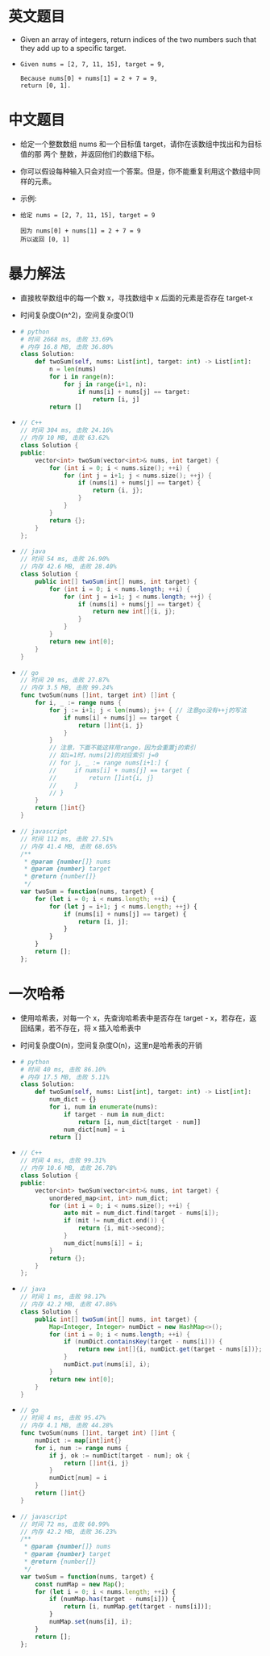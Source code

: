 
# 英文题目

- Given an array of integers, return indices of the two numbers such that they add up to a specific target.

- ```plain text
  Given nums = [2, 7, 11, 15], target = 9,
  
  Because nums[0] + nums[1] = 2 + 7 = 9,
  return [0, 1].
  ```


# 中文题目

- 给定一个整数数组 nums 和一个目标值 target，请你在该数组中找出和为目标值的那 两个 整数，并返回他们的数组下标。

- 你可以假设每种输入只会对应一个答案。但是，你不能重复利用这个数组中同样的元素。

- 示例:

- ```plain text
  给定 nums = [2, 7, 11, 15], target = 9
  
  因为 nums[0] + nums[1] = 2 + 7 = 9
  所以返回 [0, 1]
  ```


# 暴力解法

- 直接枚举数组中的每一个数 x，寻找数组中 x 后面的元素是否存在 target-x

- 时间复杂度O(n^2)，空间复杂度O(1)

- ```python
  # python
  # 时间 2668 ms, 击败 33.69%
  # 内存 16.8 MB, 击败 36.80%
  class Solution:
      def twoSum(self, nums: List[int], target: int) -> List[int]:
          n = len(nums)
          for i in range(n):
              for j in range(i+1, n):
                  if nums[i] + nums[j] == target:
                      return [i, j]
          return []
  ```


- ```c++
  // C++
  // 时间 304 ms, 击败 24.16%
  // 内存 10 MB, 击败 63.62%
  class Solution {
  public:
      vector<int> twoSum(vector<int>& nums, int target) {
          for (int i = 0; i < nums.size(); ++i) {
              for (int j = i+1; j < nums.size(); ++j) {
                  if (nums[i] + nums[j] == target) {
                      return {i, j};
                  }
              }
          }
          return {};
      }
  };
  ```


- ```java
  // java
  // 时间 54 ms, 击败 26.90%
  // 内存 42.6 MB, 击败 28.40%
  class Solution {
      public int[] twoSum(int[] nums, int target) {
          for (int i = 0; i < nums.length; ++i) {
              for (int j = i+1; j < nums.length; ++j) {
                  if (nums[i] + nums[j] == target) {
                      return new int[]{i, j};
                  }
              }
          }
          return new int[0];
      }
  }
  ```


- ```go
  // go
  // 时间 20 ms, 击败 27.87%
  // 内存 3.5 MB, 击败 99.24%
  func twoSum(nums []int, target int) []int {
      for i, _ := range nums {
          for j := i+1; j < len(nums); j++ { // 注意go没有++j的写法
              if nums[i] + nums[j] == target {
                  return []int{i, j}
              }
          }
          // 注意，下面不能这样用range，因为会重置j的索引
          // 如i=1时，nums[2]的对应索引 j=0
          // for j, _ := range nums[i+1:] {
          //     if nums[i] + nums[j] == target {
          //         return []int{i, j}
          //     }
          // }
      }
      return []int{}
  }
  ```


- ```javascript
  // javascript
  // 时间 112 ms, 击败 27.51%
  // 内存 41.4 MB, 击败 68.65%
  /**
   * @param {number[]} nums
   * @param {number} target
   * @return {number[]}
   */
  var twoSum = function(nums, target) {
      for (let i = 0; i < nums.length; ++i) {
          for (let j = i+1; j < nums.length; ++j) {
              if (nums[i] + nums[j] == target) {
                  return [i, j];
              }
          }
      }
      return [];
  };
  ```


# 一次哈希

- 使用哈希表，对每一个 x，先查询哈希表中是否存在 target - x，若存在，返回结果，若不存在，将 x 插入哈希表中

- 时间复杂度O(n)，空间复杂度O(n)，这里n是哈希表的开销

- ```python
  # python
  # 时间 40 ms, 击败 86.10%
  # 内存 17.5 MB, 击败 5.11%
  class Solution:
      def twoSum(self, nums: List[int], target: int) -> List[int]:
          num_dict = {}
          for i, num in enumerate(nums):
              if target - num in num_dict:
                  return [i, num_dict[target - num]]
              num_dict[num] = i
          return []
  ```


- ```c++
  // C++
  // 时间 4 ms, 击败 99.31%
  // 内存 10.6 MB, 击败 26.78%
  class Solution {
  public:
      vector<int> twoSum(vector<int>& nums, int target) {
          unordered_map<int, int> num_dict;
          for (int i = 0; i < nums.size(); ++i) {
              auto mit = num_dict.find(target - nums[i]);
              if (mit != num_dict.end()) {
                  return {i, mit->second};
              }
              num_dict[nums[i]] = i;
          }
          return {};
      }
  };
  ```


- ```java
  // java
  // 时间 1 ms, 击败 98.17%
  // 内存 42.2 MB, 击败 47.86%
  class Solution {
      public int[] twoSum(int[] nums, int target) {
          Map<Integer, Integer> numDict = new HashMap<>();
          for (int i = 0; i < nums.length; ++i) {
              if (numDict.containsKey(target - nums[i])) {
                  return new int[]{i, numDict.get(target - nums[i])};
              }
              numDict.put(nums[i], i);
          }
          return new int[0];
      }
  }
  ```


- ```go
  // go
  // 时间 4 ms, 击败 95.47%
  // 内存 4.1 MB, 击败 44.28%
  func twoSum(nums []int, target int) []int {
      numDict := map[int]int{}
      for i, num := range nums {
          if j, ok := numDict[target - num]; ok {
              return []int{i, j}
          }
          numDict[num] = i
      }
      return []int{}
  }
  ```


- ```javascript
  // javascript
  // 时间 72 ms, 击败 60.99%
  // 内存 42.2 MB, 击败 36.23%
  /**
   * @param {number[]} nums
   * @param {number} target
   * @return {number[]}
   */
  var twoSum = function(nums, target) {
      const numMap = new Map();
      for (let i = 0; i < nums.length; ++i) {
          if (numMap.has(target - nums[i])) {
              return [i, numMap.get(target - nums[i])];
          }
          numMap.set(nums[i], i);
      }
      return [];
  };
  ```

